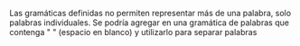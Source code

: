 Las gramáticas definidas no permiten representar más de una palabra, solo palabras individuales. Se podría agregar en una gramática de palabras que contenga " " (espacio en blanco) y utilizarlo para separar palabras
